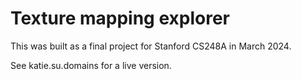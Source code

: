 # Texture mapping explorer

This was built as a final project for Stanford CS248A in March 2024.

See katie.su.domains for a live version.
